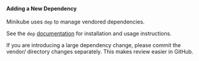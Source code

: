 #### Adding a New Dependency
Minikube uses `dep` to manage vendored dependencies.

See the `dep` [documentation](https://golang.github.io/dep/docs/introduction.html) for installation and usage instructions.

If you are introducing a large dependency change, please commit the vendor/ directory changes separately.
This makes review easier in GitHub.
